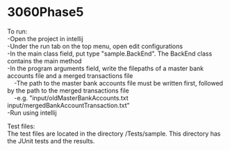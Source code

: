 # 3060Phase5
To run:\
 -Open the project in intellij\
 -Under the run tab on the top menu, open edit configurations\
 -In the main class field, put type "sample.BackEnd". The BackEnd class contains the main method\
 -In the program arguments field, write the filepaths of a master bank accounts file and a merged transactions file\
 &nbsp;&nbsp;&nbsp;&nbsp;-The path to the master bank accounts file must be written first, followed by the path to the merged transactions file\
 &nbsp;&nbsp;&nbsp;&nbsp;-e.g. "input/oldMasterBankAccounts.txt input/mergedBankAccountTransaction.txt"\
 -Run using intellij

Test files:\
 The test files are located in the directory /Tests/sample. This directory has the JUnit tests and the results.
